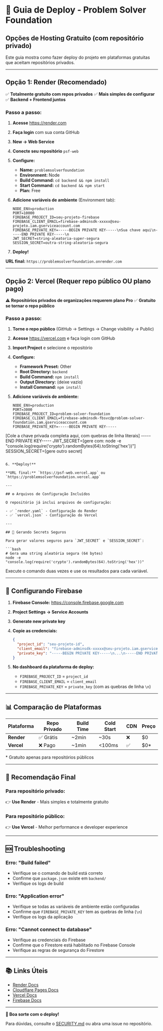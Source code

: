# 🚀 Guia de Deploy - Problem Solver Foundation

## Opções de Hosting Gratuito (com repositório privado)

Este guia mostra como fazer deploy do projeto em plataformas gratuitas que aceitam repositórios privados.

---

## Opção 1: Render (Recomendado)

✅ **Totalmente gratuito com repos privados**
✅ **Mais simples de configurar**
✅ **Backend + Frontend juntos**

### Passo a passo:

1. **Acesse** https://render.com
2. **Faça login** com sua conta GitHub
3. **New → Web Service**
4. **Conecte seu repositório** `psf-web`
5. **Configure:**
   - **Name:** `problemsolverfoundation`
   - **Environment:** Node
   - **Build Command:** `cd backend && npm install`
   - **Start Command:** `cd backend && npm start`
   - **Plan:** Free

6. **Adicione variáveis de ambiente** (Environment tab):
   ```
   NODE_ENV=production
   PORT=10000
   FIREBASE_PROJECT_ID=seu-projeto-firebase
   FIREBASE_CLIENT_EMAIL=firebase-adminsdk-xxxxx@seu-projeto.iam.gserviceaccount.com
   FIREBASE_PRIVATE_KEY=-----BEGIN PRIVATE KEY-----\nSua chave aqui\n-----END PRIVATE KEY-----\n
   JWT_SECRET=string-aleatoria-super-segura
   SESSION_SECRET=outra-string-aleatoria-segura
   ```

7. **Deploy!**

**URL final:** `https://problemsolverfoundation.onrender.com`

---

## Opção 2: Vercel (Requer repo público OU plano pago)

⚠️ **Repositórios privados de organizações requerem plano Pro**
✅ **Gratuito se tornar o repo público**

### Passo a passo:

1. **Torne o repo público** (GitHub → Settings → Change visibility → Public)
2. **Acesse** https://vercel.com e faça login com GitHub
3. **Import Project** e selecione o repositório
4. **Configure:**
   - **Framework Preset:** Other
   - **Root Directory:** `backend`
   - **Build Command:** `npm install`
   - **Output Directory:** (deixe vazio)
   - **Install Command:** `npm install`

5. **Adicione variáveis de ambiente:**
   ```
   NODE_ENV=production
   PORT=3000
   FIREBASE_PROJECT_ID=problem-solver-foundation
   FIREBASE_CLIENT_EMAIL=firebase-adminsdk-fbsvc@problem-solver-foundation.iam.gserviceaccount.com
   FIREBASE_PRIVATE_KEY=-----BEGIN PRIVATE KEY-----
[Cole a chave privada completa aqui, com quebras de linha literais]
-----END PRIVATE KEY-----
   JWT_SECRET=[gere com: node -e "console.log(require('crypto').randomBytes(64).toString('hex'))"]
   SESSION_SECRET=[gere outro secret]
   ```

6. **Deploy!**

**URL final:** `https://psf-web.vercel.app` ou `https://problemsolverfoundation.vercel.app`

---

## ⚙️ Arquivos de Configuração Incluídos

O repositório já inclui arquivos de configuração:

- ✅ `render.yaml` - Configuração do Render
- ✅ `vercel.json` - Configuração do Vercel

---

## 🔑 Gerando Secrets Seguros

Para gerar valores seguros para `JWT_SECRET` e `SESSION_SECRET`:

```bash
# Gera uma string aleatória segura (64 bytes)
node -e "console.log(require('crypto').randomBytes(64).toString('hex'))"
```

Execute o comando duas vezes e use os resultados para cada variável.

---

## 🔐 Configurando Firebase

1. **Firebase Console:** https://console.firebase.google.com
2. **Project Settings → Service Accounts**
3. **Generate new private key**
4. **Copie as credenciais:**

   ```json
   {
     "project_id": "seu-projeto-id",
     "client_email": "firebase-adminsdk-xxxxx@seu-projeto.iam.gserviceaccount.com",
     "private_key": "-----BEGIN PRIVATE KEY-----\n...\n-----END PRIVATE KEY-----\n"
   }
   ```

5. **No dashboard da plataforma de deploy:**
   - `FIREBASE_PROJECT_ID` = `project_id`
   - `FIREBASE_CLIENT_EMAIL` = `client_email`
   - `FIREBASE_PRIVATE_KEY` = `private_key` (com as quebras de linha `\n`)

---

## 📊 Comparação de Plataformas

| Plataforma | Repo Privado | Build Time | Cold Start | CDN | Preço |
|------------|--------------|------------|------------|-----|-------|
| **Render** | ✅ Grátis | ~2min | ~30s | ❌ | $0 |
| **Vercel** | ❌ Pago | ~1min | <100ms | ✅ | $0* |

\* Gratuito apenas para repositórios públicos

---

## 🎯 Recomendação Final

### Para repositório privado:
👉 **Use Render** - Mais simples e totalmente gratuito

### Para repositório público:
👉 **Use Vercel** - Melhor performance e developer experience

---

## 🆘 Troubleshooting

### Erro: "Build failed"
- Verifique se o comando de build está correto
- Confirme que `package.json` existe em `backend/`
- Verifique os logs de build

### Erro: "Application error"
- Verifique se todas as variáveis de ambiente estão configuradas
- Confirme que `FIREBASE_PRIVATE_KEY` tem as quebras de linha (`\n`)
- Verifique os logs da aplicação

### Erro: "Cannot connect to database"
- Verifique as credenciais do Firebase
- Confirme que o Firestore está habilitado no Firebase Console
- Verifique as regras de segurança do Firestore

---

## 📚 Links Úteis

- [Render Docs](https://render.com/docs)
- [Cloudflare Pages Docs](https://developers.cloudflare.com/pages/)
- [Vercel Docs](https://vercel.com/docs)
- [Firebase Docs](https://firebase.google.com/docs)

---

**🎉 Boa sorte com o deploy!**

Para dúvidas, consulte o [SECURITY.md](SECURITY.md) ou abra uma issue no repositório.
